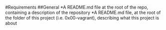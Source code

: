#Requirements
##General
*A README.md file at the root of the repo, containing a description of the repository
*A README.md file, at the root of the folder of this project (i.e. 0x00-vagrant), describing what this project is about
